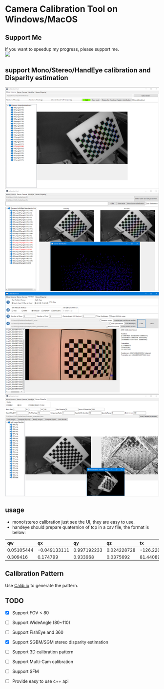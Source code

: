 # Camera Calibration Tool on Windows/MacOS
## Support Me
If you want to speedup my progress, please support me.  
<a href="https://www.buymeacoffee.com/winafoxq"><img src="https://img.buymeacoffee.com/button-api/?text=Buy me a coffee&emoji=&slug=winafoxq&button_colour=FFDD00&font_colour=000000&font_family=Cookie&outline_colour=000000&coffee_colour=ffffff" /></a>
## support Mono/Stereo/HandEye calibration and Disparity estimation
![screenshot_mono](elements/screenshot1.png)  
![screenshot_stereo](elements/screenshot2.png) 
![screenshot_handeye](elements/screenshot3.png) 
![screenshot_disparity](elements/screenshot4.png)
## usage
* mono/stereo calibration just see the UI, they are easy to use.  
* handeye should prepare quaternion of tcp in a csv file, the format is below:  

|qw        |qx        |qy        |qz        |tx        |ty        |tz        |
|:---------|:---------|:---------|:---------|:---------|:---------|:---------|
|0.05105444|-0.049133111|0.997192233|0.024228728|-126.2206137|-161.8086994|-1045.676351|
|0.309416| 0.174799| 0.933968| 0.0375692| 81.44089508| 524.9368896| -546.3361816|

## Calibration Pattern
Use [Calib.io](https://calib.io/pages/camera-calibration-pattern-generator) to generate the pattern.
## TODO
- [x]   Support FOV < 80
- [ ]   Support WideAngle (80~110)
- [ ]   Support FishEye and 360
- [x]   Support SGBM/SGM stereo disparity estimation
- [ ]   Support 3D calibration pattern
- [ ]   Support Multi-Cam calibration
- [ ]   Support SFM
- [ ]   Provide easy to use c++ api


